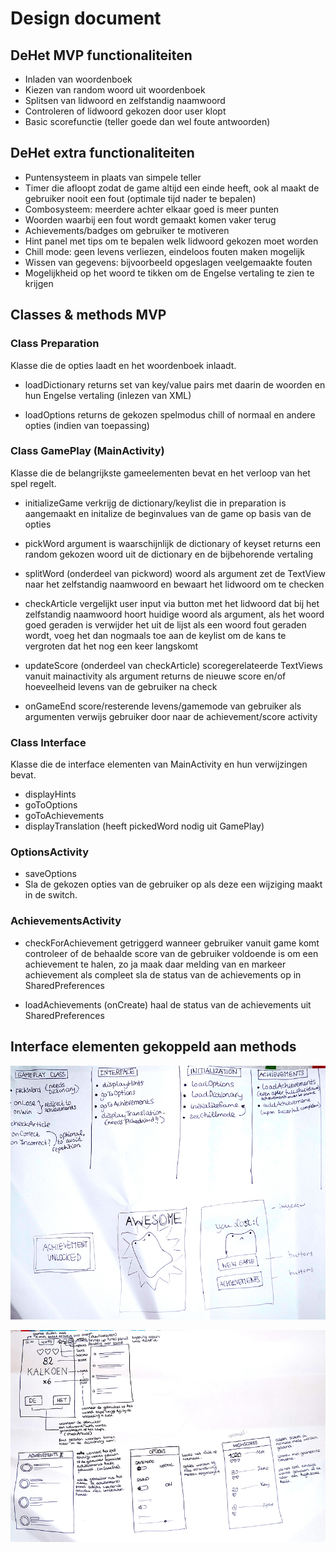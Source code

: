 # Design document

## DeHet MVP functionaliteiten
* Inladen van woordenboek
* Kiezen van random woord uit woordenboek
* Splitsen van lidwoord en zelfstandig naamwoord
* Controleren of lidwoord gekozen door user klopt
* Basic scorefunctie (teller goede dan wel foute antwoorden)


## DeHet extra functionaliteiten

* Puntensysteem in plaats van simpele teller
* Timer die afloopt zodat de game altijd een einde heeft, ook al maakt de gebruiker nooit een fout (optimale tijd nader te bepalen)
* Combosysteem: meerdere achter elkaar goed is meer punten
* Woorden waarbij een fout wordt gemaakt komen vaker terug
* Achievements/badges om gebruiker te motiveren
* Hint panel met tips om te bepalen welk lidwoord gekozen moet worden
* Chill mode: geen levens verliezen, eindeloos fouten maken mogelijk
* Wissen van gegevens: bijvoorbeeld opgeslagen veelgemaakte fouten
* Mogelijkheid op het woord te tikken om de Engelse vertaling te zien te krijgen


## Classes & methods MVP

### Class Preparation
Klasse die de opties laadt en het woordenboek inlaadt.

* loadDictionary
returns set van key/value pairs met daarin de woorden en hun Engelse vertaling (inlezen van XML)

* loadOptions
returns de gekozen spelmodus chill of normaal en andere opties (indien van toepassing)


### Class GamePlay (MainActivity)
Klasse die de belangrijkste gameelementen bevat en het verloop van het spel regelt.

* initializeGame
verkrijg de dictionary/keylist die in preparation is aangemaakt en initalize de beginvalues van de game op basis van de opties

* pickWord
argument is waarschijnlijk de dictionary of keyset
returns een random gekozen woord uit de dictionary en de bijbehorende vertaling

* splitWord (onderdeel van pickword)
woord als argument
zet de TextView naar het zelfstandig naamwoord en bewaart het lidwoord om te checken

* checkArticle
vergelijkt user input via button met het lidwoord dat bij het zelfstandig naamwoord hoort
huidige woord als argument, als het woord goed geraden is verwijder het uit de lijst
als een woord fout geraden wordt, voeg het dan nogmaals toe aan de keylist om de kans te vergroten dat het nog een keer langskomt

* updateScore (onderdeel van checkArticle)
scoregerelateerde TextViews vanuit mainactivity als argument
returns de nieuwe score en/of hoeveelheid levens van de gebruiker na check

* onGameEnd
score/resterende levens/gamemode van gebruiker als argumenten
verwijs gebruiker door naar de achievement/score activity


### Class Interface
Klasse die de interface elementen van MainActivity en hun verwijzingen bevat.

* displayHints
* goToOptions
* goToAchievements
* displayTranslation (heeft pickedWord nodig uit GamePlay)


### OptionsActivity
* saveOptions
* Sla de gekozen opties van de gebruiker op als deze een wijziging maakt in de switch.


### AchievementsActivity

* checkForAchievement
getriggerd wanneer gebruiker vanuit game komt
controleer of de behaalde score van de gebruiker voldoende is om een achievement te halen, zo ja maak daar melding van en markeer achievement als compleet
sla de status van de achievements op in SharedPreferences

* loadAchievements (onCreate)
haal de status van de achievements uit SharedPreferences






## Interface elementen gekoppeld aan methods
![](doc/designdoc1.jpg)

![](doc/designdoc2.jpg)





